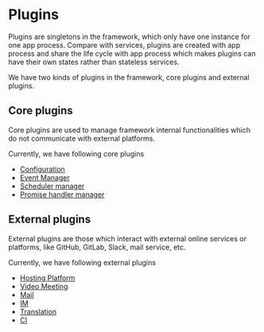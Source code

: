 # Plugins

Plugins are singletons in the framework, which only have one instance for one app process. Compare with services, plugins are created with app process and share the life cycle with app process which makes plugins can have their own states rather than stateless services.

We have two kinds of plugins in the framework, core plugins and external plugins.

## Core plugins

Core plugins are used to manage framework internal functionalities which do not communicate with external platforms.

Currently, we have following core plugins

- [Configuration](/plugin/core/configuration.md)
- [Event Manager](/plugin/core/event_manager.md)
- [Scheduler manager](/plugin/core/scheduler_manager.md)
- [Promise handler manager](/plugin/core/promise_handler_manager.md)

## External plugins

External plugins are those which interact with external online services or platforms, like GitHub, GitLab, Slack, mail service, etc.

Currently, we have following external plugins

- [Hosting Platform](/plugin/external/hosting_platform.md)
- [Video Meeting](/plugin/external/video_meeting.md)
- [Mail](/plugin/external/mail.md)
- [IM](/plugin/external/im.md)
- [Translation](/plugin/external/translation.md)
- [CI](/plugin/external/ci.md)
